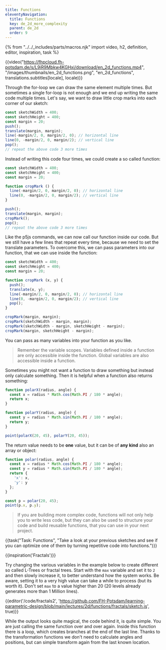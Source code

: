 ```yaml
---
title: Functions
eleventyNavigation:
  title: Functions
  key: de_2d_more_complexity
  parent: de_2d
  order: 9
---
```


{% from "../../_includes/parts/macros.njk" import video, h2, definition, editor, inspiration, task %}

{{video("https://fhpcloud.fh-potsdam.de/s/L9iR9Mbkw4KGHxi/download/en_2d_functions.mp4", "/images/thumbnails/en_2d_functions.png", "en_2d_functions", translations.subtitles[locale], locale)}}
<!--
de: https://fhpcloud.fh-potsdam.de/s/J7pfTLNaNKxDW89
en: https://fhpcloud.fh-potsdam.de/s/L9iR9Mbkw4KGHxi
-->

Through the for-loop we can draw the same element multiple times. But sometimes a single for-loop is not enough and we end up writing the same code multiple times. Let's say, we want to draw little crop marks into each corner of our sketch:

```js
const sketchWidth = 400;
const sketchHeight = 400;
const margin = 20;
push();
translate(margin, margin);
line(-margin/2, 0, margin/2, 0); // horizontal line
line(0, -margin/2, 0, margin/2); // vertical line
pop();
// repeat the above code 3 more times
```

Instead of writing this code four times, we could create a so called function:

```js
const sketchWidth = 400;
const sketchHeight = 400;
const margin = 20;

function cropMark () {
  line(-margin/2, 0, margin/2, 0); // horizontal line
  line(0, -margin/2, 0, margin/2); // vertical line
}

push();
translate(margin, margin);
cropMark();
pop();
// repeat the above code 3 more times
```

Like the p5js commands, we can now call our function inside our code. But we still have a few lines that repeat every time, because we need to set the translate parameters. To overcome this, we can pass parameters into our function, that we can use inside the function:

```js
const sketchWidth = 400;
const sketchHeight = 400;
const margin = 20;

function cropMark (x, y) {
  push();
  translate(x, y);
  line(-margin/2, 0, margin/2, 0); // horizontal line
  line(0, -margin/2, 0, margin/2); // vertical line
  pop();
}

cropMark(margin, margin);
cropMark(sketchWidth - margin, margin);
cropMark(sketchWidth - margin, sketchHeight - margin);
cropMark(margin, sketchHeight - margin);
```

You can pass as many variables into your function as you like.

> Remember the variable scopes. Variables defined inside a function are only accessible inside the function. Global variables are also accessible inside a function.

Sometimes you might not want a function to draw something but instead only calculate something. Then it is helpful when a function also returns something:

```js
function polarX(radius, angle) {
  const x = radius * Math.cos(Math.PI / 180 * angle);
  return x;
}

function polarY(radius, angle) {
  const y = radius * Math.sin(Math.PI / 180 * angle);
  return y;
}

point(polarX(20, 45), polarY(20, 45));
```

The return value needs to be **one** value, but it can be of **any kind** also an array or object:

```js
function polar(radius, angle) {
  const x = radius * Math.cos(Math.PI / 180 * angle);
  const y = radius * Math.sin(Math.PI / 180 * angle);
  return {
    'x': x,
    'y': y
  };
}

const p = polar(20, 45);
point(p.x, p.y);
```

> If you are building more complex code, functions will not only help you to write less code, but they can also be used to structure your code and build reusable functions, that you can use in your next project.

{{task("Task: Functions", "Take a look at your previous sketches and see if you can optimize one of them by turning repetitive code into functions.")}}

{{inspiration('Fractals')}}

Try changing the various variables in the example below to create different so called L-Trees or fractal trees. Start with the `max` variable and set it to `2` and then slowly increase it, to better understand how the system works. Be aware, setting it to a very high value can take a while to process (but its worth it). Don't set `max` to a value higher than 20 (20 levels already generates more than 1 Million lines).

{{editor('/code/fractals2', 'https://github.com/FH-Potsdam/learning-parametric-design/blob/main/lectures/2d/functions/fractals/sketch.js', true)}}

While the output looks quite magical, the code behind it, is quite simple. You are just calling the same function over and over again. Inside this function there is a loop, which creates branches at the end of the last line. Thanks to the transformation functions we don't need to calculate angles and positions, but can simple transform again from the last known location.